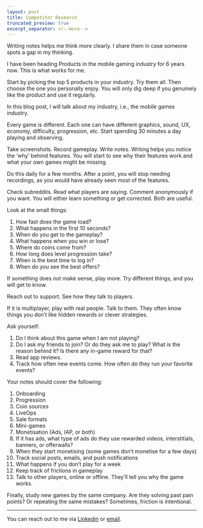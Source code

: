 ```yaml
---
layout: post
title: Competitor Research
truncated_preview: true
excerpt_separator: <!--more-->
---
```

<div class="message">
Writing notes helps me think more clearly. I share them in case someone spots a gap in my thinking.
</div>

I have been heading Products in the mobile gaming industry for 6 years now. This is what works for me.

Start by picking the top 5 products in your industry. Try them all. Then choose the one you personally enjoy. You will only dig deep if you genuinely like the product and use it regularly.

<!--more-->
In this blog post, I will talk about my industry, i.e., the mobile games industry.

Every game is different. Each one can have different graphics, sound, UX, economy, difficulty, progression, etc. Start spending 30 minutes a day playing and observing.

Take screenshots. Record gameplay. Write notes. Writing helps you notice the ‘why’ behind features. You will start to see why their features work and what your own games might be missing.

Do this daily for a few months. After a point, you will stop needing recordings, as you would have already seen most of the features.

Check subreddits. Read what players are saying. Comment anonymously if you want. You will either learn something or get corrected. Both are useful.

Look at the small things:

1. How fast does the game load?
2. What happens in the first 10 seconds?
3. When do you get to the gameplay?
4. What happens when you win or lose?
5. Where do coins come from?
6. How long does level progression take?
7. When is the best time to log in?
8. When do you see the best offers?

If something does not make sense, play more. Try different things, and you will get to know.

Reach out to support. See how they talk to players.

If it is multiplayer, play with real people. Talk to them. They often know things you don’t like hidden rewards or clever strategies.

Ask yourself:

1. Do I think about this game when I am not playing?
2. Do I ask my friends to join? Or do they ask me to play? What is the reason behind it? Is there any in-game reward for that?
3. Read app reviews.
4. Track how often new events come. How often do they run your favorite events?

Your notes should cover the following:

1. Onboarding
2. Progression
3. Coin sources
4. LiveOps
5. Sale formats
6. Mini-games
7. Monetisation (Ads, IAP, or both)
8. If it has ads, what type of ads do they use rewarded videos, interstitials, banners, or offerwalls?
9. When they start monetising (some games don’t monetise for a few days)
10. Track social posts, emails, and push notifications
11. What happens if you don’t play for a week
12. Keep track of frictions in gameplay
13. Talk to other players, online or offline. They’ll tell you why the game works.

Finally, study new games by the same company. Are they solving past pain points? Or repeating the same mistakes? Sometimes, friction is intentional.

-----
You can reach out to me via [Linkedin](https://www.linkedin.com/in/rohitgupta61) or [email](mailto:rohit.x.gupta@iiml.org).

